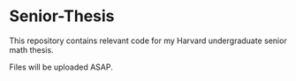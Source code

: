 # Senior-Thesis
This repository contains relevant code for my Harvard undergraduate senior math thesis.

Files will be uploaded ASAP.
